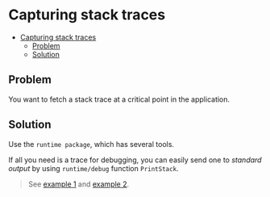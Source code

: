 # Capturing stack traces

- [Capturing stack traces](#capturing-stack-traces)
  - [Problem](#problem)
  - [Solution](#solution)

## Problem

You want to fetch a stack trace at a critical point in the application.

## Solution

Use the `runtime package`, which has several tools.

If all you need is a trace for debugging, you can easily send one to *standard output* by using `runtime/debug` function `PrintStack`.

> See [example 1](../capture_stack_trace.go) and [example 2](../capture_stack_trace_2.go).
